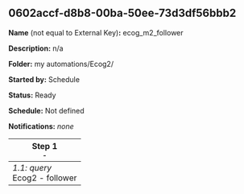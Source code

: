 ## 0602accf-d8b8-00ba-50ee-73d3df56bbb2

**Name** (not equal to External Key)**:** ecog_m2_follower

**Description:** n/a

**Folder:** my automations/Ecog2/

**Started by:** Schedule

**Status:** Ready

**Schedule:** Not defined

**Notifications:** _none_


| Step 1<br>_<small>-</small>_ |
| --- |
| _1.1: query_<br>Ecog2 -  follower |
